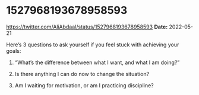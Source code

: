 # 1527968193678958593
https://twitter.com/AliAbdaal/status/1527968193678958593
**Date:** 2022-05-21

Here’s 3 questions to ask yourself if you feel stuck with achieving your goals:

1. “What’s the difference between what I want, and what I am doing?”

2. Is there anything I can do now to change the situation?

3. Am I waiting for motivation, or am I practicing discipline?

